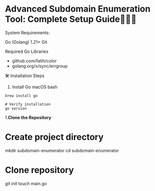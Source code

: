 # **Advanced Subdomain Enumeration Tool: Complete Setup Guide🕵️‍♂️🌐**

System Requirements:

Go (Golang) 1.21+
Git


Required Go Libraries

- github.com/fatih/color
- golang.org/x/sync/errgroup

🛠 Installation Steps
1. Install Go
macOS
bash


``` # Using Homebrew
brew install go

# Verify installation
go version
```


1.**Clone the Repository**

# Create project directory
mkdir subdomain-enumerator
cd subdomain-enumerator

# Clone repository 
git init
touch main.go







